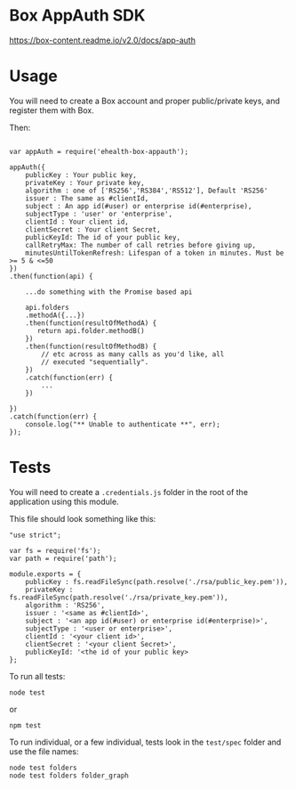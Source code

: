 # Box AppAuth SDK

https://box-content.readme.io/v2.0/docs/app-auth

# Usage

You will need to create a Box account and proper public/private keys, and register them with Box.

Then:

```

var appAuth = require('ehealth-box-appauth');

appAuth({
	publicKey : Your public key,
	privateKey : Your private key,
	algorithm : one of ['RS256','RS384','RS512'], Default 'RS256'
	issuer : The same as #clientId,
	subject : An app id(#user) or enterprise id(#enterprise),
	subjectType : 'user' or 'enterprise',
	clientId : Your client id,
	clientSecret : Your client Secret,
    publicKeyId: The id of your public key,
    callRetryMax: The number of call retries before giving up,
    minutesUntilTokenRefresh: Lifespan of a token in minutes. Must be >= 5 & <=50
})
.then(function(api) {

	...do something with the Promise based api

	api.folders
	.methodA({...})
	.then(function(resultOfMethodA) {
	   return api.folder.methodB()
	})
	.then(function(resultOfMethodB) {
	    // etc across as many calls as you'd like, all
	    // executed "sequentially".
	})
	.catch(function(err) {
	    ...
	})

})
.catch(function(err) {
	console.log("** Unable to authenticate **", err);
});

```

# Tests

You will need to create a `.credentials.js` folder in the root of the application using this module.

This file should look something like this:

```
"use strict";

var fs = require('fs');
var path = require('path');

module.exports = {
	publicKey : fs.readFileSync(path.resolve('./rsa/public_key.pem')),
	privateKey : fs.readFileSync(path.resolve('./rsa/private_key.pem')),
	algorithm : 'RS256',
	issuer : '<same as #clientId>',
	subject : '<an app id(#user) or enterprise id(#enterprise)>',
	subjectType : '<user or enterprise>',
	clientId : '<your client id>',
	clientSecret : '<your client Secret>',
    publicKeyId: '<the id of your public key>
};
```

To run all tests:

```
node test
```
or
```
npm test
```

To run individual, or a few individual, tests look in the `test/spec` folder and use the file names:

```
node test folders
node test folders folder_graph
```




